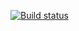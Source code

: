 [![Build status](https://ci.appveyor.com/api/projects/status/hxkhj7path7y4uvh?svg=true)](https://ci.appveyor.com/project/Andrey69912/ciappeyor)

